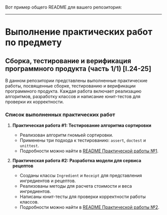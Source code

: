 Вот пример общего README для вашего репозитория:

---

# Выполнение практических работ по предмету

## Сборка, тестирование и верификация программного продукта (часть 1/1) [I.24-25]

В данном репозитории представлены выполненные практические работы, посвященные сборке, тестированию и верификации программного продукта. Каждая работа включает реализацию алгоритмов, разработку классов и написание юнит-тестов для проверки их корректности.

### Список выполненных практических работ

1. **Практическая работа #1: Тестирование алгоритма сортировки**

    - Реализован алгоритм гномьей сортировки.
    - Применены три подхода к тестированию: `assert`, `doctest` и `unittest`.
    - Подробности можно найти в [README Практической работы №1](./FirstPractice/README.md).

2. **Практическая работа #2: Разработка модели для сервиса рецептов**
    - Созданы классы `Ingredient` и `Receipt` для представления ингредиентов и рецептов.
    - Реализованы методы для расчета стоимости и веса ингредиентов.
    - Написаны юнит-тесты для проверки корректности работы классов.
    - Подробности можно найти в [README Практической работы №2](./SecondPractice/README.md).

